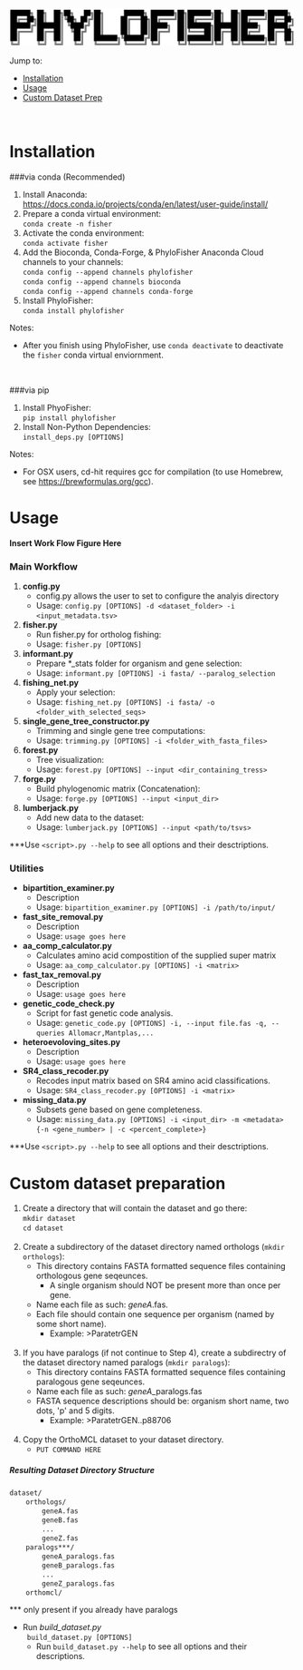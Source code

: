 ![PhyloFIsher](docs/_static/fisher.png)

Jump to:
   - [Installation](#Installation-via-Conda)
   - [Usage](#Usage)
   - [Custom Dataset Prep](#Custom-dataset-preparation)

<br/>

# Installation

###via conda (Recommended)
1. Install Anaconda:<br/>
https://docs.conda.io/projects/conda/en/latest/user-guide/install/
2. Prepare a conda virtual environment:<br/>
 `conda create -n fisher`
3. Activate the conda environment:<br/>
`conda activate fisher`
4. Add the Bioconda, Conda-Forge, & PhyloFisher Anaconda Cloud channels to your channels:<br/>
`conda config --append channels phylofisher`<br/>
`conda config --append channels bioconda`<br/>
`conda config --append channels conda-forge`<br/>
5. Install PhyloFisher:<br/>
`conda install phylofisher`

Notes:
- After you finish using PhyloFisher, use `conda deactivate` to deactivate the `fisher` conda virtual enviornment.
<br/>

###via pip
1. Install PhyoFisher:<br/>
`pip install phylofisher`
2. Install Non-Python Dependencies:<br/>
`install_deps.py [OPTIONS]`

Notes:
- For OSX users, cd-hit requires gcc for compilation (to use Homebrew, see https://brewformulas.org/gcc).  

# Usage

**Insert Work Flow Figure Here**

### Main Workflow
1. **config.py**
    - config.py allows the user to set to configure the analyis directory <br/>
    - Usage: `config.py [OPTIONS] -d <dataset_folder> -i <input_metadata.tsv>`<br/>
2. **fisher.py**
    - Run fisher.py for ortholog fishing:<br/>
    - Usage: `fisher.py [OPTIONS]`<br/>
3. **informant.py**
    - Prepare *_stats folder for organism and gene selection:<br/>
    - Usage: `informant.py [OPTIONS] -i fasta/ --paralog_selection`<br/>
4. **fishing_net.py**
    - Apply your selection:<br/>
    - Usage: `fishing_net.py [OPTIONS] -i fasta/ -o <folder_with_selected_seqs>`<br/>
5. **single_gene_tree_constructor.py**
    - Trimming and single gene tree computations:<br/>
    - Usage: `trimming.py [OPTIONS] -i <folder_with_fasta_files>`<br/>
6. **forest.py**
    - Tree visualization:<br/>
    - Usage: `forest.py [OPTIONS] --input <dir_containing_tress>`<br/>
7. **forge.py**
    - Build phylogenomic matrix (Concatenation):<br/>
    - Usage: `forge.py [OPTIONS] --input <input_dir> `<br/>
8. **lumberjack.py**
    - Add new data to the dataset:<br/>
    - Usage: `lumberjack.py [OPTIONS] --input <path/to/tsvs>` <br/>

***Use `<script>.py --help`  to see all options and their desctriptions.


### Utilities
* **bipartition_examiner.py**
    * Description
    * Usage: `bipartition_examiner.py [OPTIONS] -i /path/to/input/`<br/>
* **fast_site_removal.py**
    * Description
    * Usage: `usage goes here`<br/>
* **aa_comp_calculator.py**
    * Calculates amino acid compostition of the supplied super matrix
    * Usage: `aa_comp_calculator.py [OPTIONS] -i <matrix>`<br/>
* **fast_tax_removal.py**
    * Description
    * Usage: `usage goes here`<br/>
* **genetic_code_check.py**
    * Script for fast genetic code analysis.
    * Usage: `genetic_code.py [OPTIONS] -i, --input file.fas -q, --queries Allomacr,Mantplas,...`<br/>
* **heteroevoloving_sites.py**
    * Description
    * Usage: `usage goes here`<br/>
* **SR4_class_recoder.py**
    * Recodes input matrix based on SR4 amino acid classifications.
    * Usage: `SR4_class_recoder.py [OPTIONS] -i <matrix>`<br/>
* **missing_data.py**
    * Subsets gene based on gene completeness.
    * Usage: `missing_data.py [OPTIONS] -i <input_dir> -m <metadata> {-n <gene_number> |
     -c <percent_complete>}`<br/>

***Use `<script>.py --help`  to see all options and their desctriptions.
 
 
      
# Custom dataset preparation
1. Create a directory that will contain the dataset and go there:<br/>
`mkdir dataset`<br/>
`cd dataset`<br/><br/>
2. Create a subdirectory of the dataset directory named orthologs (`mkdir orthologs`):
    - This directory contains FASTA formatted sequence files containing orthologous gene seqeunces.
        - A single organism should NOT be present more than once per gene. 
    - Name each file as such: _geneA_.fas.
    - Each file should contain one sequence per organism (named by some short name).
        - Example: >ParatetrGEN<br/><br/>
3. If you have paralogs (if not continue to Step 4), create a subdirectry of the dataset 
    directory named paralogs (`mkdir paralogs`):
    - This directory contains FASTA formatted sequence files containing paralogous gene seqeunces.
    - Name each file as such: _geneA_\_paralogs.fas
    - FASTA sequence descriptions should be: organism short name, two dots, 'p' and 5 digits.
        - Example: >ParatetrGEN..p88706<br/><br/>
4. Copy the OrthoMCL dataset to your dataset directory.
    * `PUT COMMAND HERE`
    
##### Resulting Dataset Directory Structure
    dataset/
        orthologs/
            geneA.fas
            geneB.fas
            ...
            geneZ.fas
        paralogs***/
            geneA_paralogs.fas
            geneB_paralogs.fas
            ...
            geneZ_paralogs.fas
        orthomcl/
*** only present if you already have paralogs

* Run _build_dataset.py_<br/>
` build_dataset.py [OPTIONS]`
    * Run `build_dataset.py --help` to see all options and their descriptions.
        
